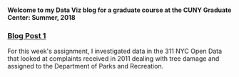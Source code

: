 #### Welcome to my Data Viz blog for a graduate course at the CUNY Graduate Center: Summer, 2018

### [Blog Post 1](./blog_post1.md)

For this week's assignment, I investigated data in the 311 NYC Open Data that looked at complaints received in 2011 dealing with tree damage and assigned to the Department of Parks and Recreation.  
